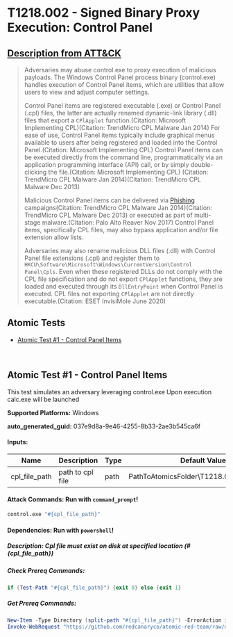 # T1218.002 - Signed Binary Proxy Execution: Control Panel

## [Description from ATT&CK](https://attack.mitre.org/techniques/T1218/002)

<blockquote>Adversaries may abuse control.exe to proxy execution of malicious payloads. The Windows Control Panel process binary (control.exe) handles execution of Control Panel items, which are utilities that allow users to view and adjust computer settings.

Control Panel items are registered executable (.exe) or Control Panel (.cpl) files, the latter are actually renamed dynamic-link library (.dll) files that export a <code>CPlApplet</code> function.(Citation: Microsoft Implementing CPL)(Citation: TrendMicro CPL Malware Jan 2014) For ease of use, Control Panel items typically include graphical menus available to users after being registered and loaded into the Control Panel.(Citation: Microsoft Implementing CPL) Control Panel items can be executed directly from the command line, programmatically via an application programming interface (API) call, or by simply double-clicking the file.(Citation: Microsoft Implementing CPL) (Citation: TrendMicro CPL Malware Jan 2014)(Citation: TrendMicro CPL Malware Dec 2013)

Malicious Control Panel items can be delivered via [Phishing](https://attack.mitre.org/techniques/T1566) campaigns(Citation: TrendMicro CPL Malware Jan 2014)(Citation: TrendMicro CPL Malware Dec 2013) or executed as part of multi-stage malware.(Citation: Palo Alto Reaver Nov 2017) Control Panel items, specifically CPL files, may also bypass application and/or file extension allow lists.

Adversaries may also rename malicious DLL files (.dll) with Control Panel file extensions (.cpl) and register them to <code>HKCU\Software\Microsoft\Windows\CurrentVersion\Control Panel\Cpls</code>. Even when these registered DLLs do not comply with the CPL file specification and do not export <code>CPlApplet</code> functions, they are loaded and executed through its <code>DllEntryPoint</code> when Control Panel is executed. CPL files not exporting <code>CPlApplet</code> are not directly executable.(Citation: ESET InvisiMole June 2020)</blockquote>

## Atomic Tests

- [Atomic Test #1 - Control Panel Items](#atomic-test-1---control-panel-items)

<br/>

## Atomic Test #1 - Control Panel Items

This test simulates an adversary leveraging control.exe
Upon execution calc.exe will be launched

**Supported Platforms:** Windows

**auto_generated_guid:** 037e9d8a-9e46-4255-8b33-2ae3b545ca6f

#### Inputs:

| Name          | Description      | Type | Default Value                                          |
| ------------- | ---------------- | ---- | ------------------------------------------------------ |
| cpl_file_path | path to cpl file | path | PathToAtomicsFolder&#92;T1218.002&#92;bin&#92;calc.cpl |

#### Attack Commands: Run with `command_prompt`!

```cmd
control.exe "#{cpl_file_path}"
```

#### Dependencies: Run with `powershell`!

##### Description: Cpl file must exist on disk at specified location (#{cpl_file_path})

##### Check Prereq Commands:

```powershell
if (Test-Path "#{cpl_file_path}") {exit 0} else {exit 1}
```

##### Get Prereq Commands:

```powershell
New-Item -Type Directory (split-path "#{cpl_file_path}") -ErrorAction ignore | Out-Null
Invoke-WebRequest "https://github.com/redcanaryco/atomic-red-team/raw/master/atomics/T1218.002/bin/calc.cpl" -OutFile "#{cpl_file_path}"
```

<br/>
